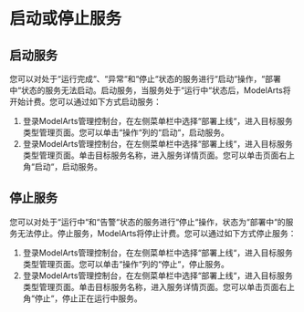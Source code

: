 # 启动或停止服务<a name="modelarts_23_0072"></a>

## 启动服务<a name="section8377194793519"></a>

您可以对处于“运行完成“、“异常“和“停止“状态的服务进行“启动“操作，“部署中“状态的服务无法启动。启动服务，当服务处于“运行中“状态后，ModelArts将开始计费。您可以通过如下方式启动服务：

1.  登录ModelArts管理控制台，在左侧菜单栏中选择“部署上线“，进入目标服务类型管理页面。您可以单击“操作“列的“启动“，启动服务。
2.  登录ModelArts管理控制台，在左侧菜单栏中选择“部署上线“，进入目标服务类型管理页面。单击目标服务名称，进入服务详情页面。您可以单击页面右上角“启动“，启动服务。

## 停止服务<a name="section114431018192"></a>

您可以对处于“运行中“和“告警“状态的服务进行“停止“操作，状态为“部署中“的服务无法停止。停止服务，ModelArts将停止计费。您可以通过如下方式停止服务：

1.  登录ModelArts管理控制台，在左侧菜单栏中选择“部署上线“，进入目标服务类型管理页面。您可以单击“操作“列的“停止“，停止服务。
2.  登录ModelArts管理控制台，在左侧菜单栏中选择“部署上线“，进入目标服务类型管理页面。单击目标服务名称，进入服务详情页面。您可以单击页面右上角“停止“，停止正在运行中服务。

